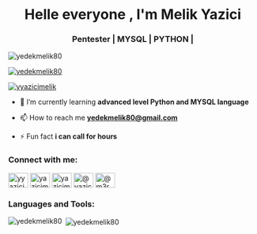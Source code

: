 <h1 align="center">Helle everyone , I'm Melik Yazici</h1>
<h3 align="center">Pentester | MYSQL | PYTHON |</h3>

<p align="left"> <img src="https://komarev.com/ghpvc/?username=yedekmelik80&label=Profile%20views&color=0e75b6&style=flat" alt="yedekmelik80" /> </p>

<p align="left"> <a href="https://github.com/ryo-ma/github-profile-trophy"><img src="https://github-profile-trophy.vercel.app/?username=yedekmelik80" alt="yedekmelik80" /></a> </p>

<p align="left"> <a href="https://twitter.com/yyazicimelik" target="blank"><img src="https://img.shields.io/twitter/follow/yyazicimelik?logo=twitter&style=for-the-badge" alt="yyazicimelik" /></a> </p>

- 🌱 I’m currently learning **advanced level Python and MYSQL language**

- 📫 How to reach me **yedekmelik80@gmail.com**

- ⚡ Fun fact **i can call for hours**


<h3 align="left">Connect with me:</h3>
<p align="left">
<a href="https://twitter.com/yyazicimelik" target="blank"><img align="center" src="https://raw.githubusercontent.com/rahuldkjain/github-profile-readme-generator/master/src/images/icons/Social/twitter.svg" alt="yyazicimelik" height="30" width="40" /></a>
<a href="https://linkedin.com/in/yazicimmelik" target="blank"><img align="center" src="https://raw.githubusercontent.com/rahuldkjain/github-profile-readme-generator/master/src/images/icons/Social/linked-in-alt.svg" alt="yazicimmelik" height="30" width="40" /></a>
<a href="https://instagram.com/yazicimmelik" target="blank"><img align="center" src="https://raw.githubusercontent.com/rahuldkjain/github-profile-readme-generator/master/src/images/icons/Social/instagram.svg" alt="yazicimmelik" height="30" width="40" /></a>
<a href="https://hashnode.com/@yazicimmelik" target="blank"><img align="center" src="https://raw.githubusercontent.com/rahuldkjain/github-profile-readme-generator/master/src/images/icons/Social/hashnode.svg" alt="@yazicimmelik" height="30" width="40" /></a>
<a href="https://medium.com/@m3r" target="blank"><img align="center" src="https://raw.githubusercontent.com/rahuldkjain/github-profile-readme-generator/master/src/images/icons/Social/medium.svg" alt="@m3r" height="30" width="40" /></a>
</p>

<h3 align="left">Languages and Tools:</h3>


<p><img align="left" src="https://github-readme-stats.vercel.app/api/top-langs?username=yedekmelik80&show_icons=true&locale=en&layout=compact" alt="yedekmelik80" /></p>

<p>&nbsp;<img align="center" src="https://github-readme-stats.vercel.app/api?username=yedekmelik80&show_icons=true&locale=en" alt="yedekmelik80" /></p>


